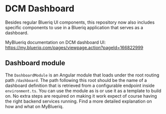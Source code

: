 # DCM Dashboard
Besides regular Blueriq UI components, this repository now also includes specific components to use in a Blueriq application that serves as a dashboard.

MyBlueriq documentation on DCM dashboard UI: https://my.blueriq.com/pages/viewpage.action?pageId=166822999

## Dashboard module
The `DashboardModule` is an Angular module that loads under the root routing path `/dashboard`.
The path following this root should be the name of a dashboard definition that is retrieved from a configurable endpoint inside `environment.ts`.
You can use the module as is or use it as a template to build on.
No extra steps are required on making it work expect of course having the right backend services running.
Find a more detailed explanation on how and what on MyBlueriq.
